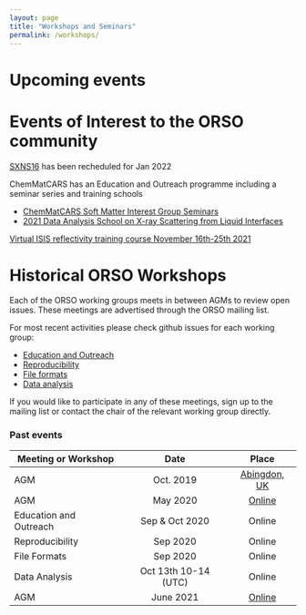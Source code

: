 ```yaml
---
layout: page
title: "Workshops and Seminars"
permalink: /workshops/
---
```


# Upcoming events


# Events of Interest to the ORSO community

[SXNS16](www.sxns16.org) has been recheduled for Jan 2022

ChemMatCARS has an Education and Outreach programme including a seminar series and training schools

- [ChemMatCARS Soft Matter Interest Group Seminars](https://chemmatcars.uchicago.edu/education-and-outreach/soft-matter-interest-group-seminar/)
- [2021 Data Analysis School on X-ray Scattering from Liquid Interfaces](https://chemmatcars.uchicago.edu/2021-data-analysis-school-liquid-interfaces/)

[Virtual ISIS reflectivity training course November 16th-25th 2021](https://docs.google.com/forms/d/e/1FAIpQLSdnolBndSAXMDEPJlqFhwK6b0F5d5Jb4bVpi0ll1L2UUPvqPw/viewform)



# Historical ORSO Workshops

Each of the ORSO working groups meets in between AGMs to review open issues. These meetings are advertised through the ORSO mailing list.

For most recent activities please check github issues for each working group:
- [Education and Outreach](https://github.com/reflectivity/edu_outreach/issues)
- [Reproducibility](https://github.com/reflectivity//reproducibility/issues)
- [File formats](https://github.com/reflectivity/file_format/issues)
- [Data analysis](https://github.com/reflectivity/analysis/issues)

If you would like to participate in any of these meetings, sign up to the mailing list or contact the chair of the relevant working group directly.

### Past events

| Meeting or Workshop |      Date      |  Place |
|----------|:-------------:|:------:|
| AGM | Oct. 2019 |  [Abingdon, UK](./workshop_2019/)|
| AGM | May 2020 |   [Online](./workshop_2020/)  |
| Education and Outreach | Sep & Oct 2020 | Online |
| Reproducibility | Sep 2020 | Online  |
| File Formats | Sep 2020 | Online |
|  Data Analysis | Oct 13th 10-14 (UTC) | Online | 
| AGM | June 2021 |   [Online](./workshop_2021/)  |
